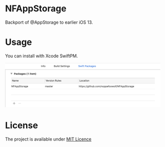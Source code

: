 # NFAppStorage

Backport of @AppStorage to earlier iOS 13.

# Usage

You can install with Xcode SwiftPM.

![](https://github.com/noppefoxwolf/NFAppStorage/blob/master/.github/xcode.png)

# License

The project is available under [MIT Licence](https://github.com/noppefoxwolf/NFAppStorage/blob/master/LICENSE)
